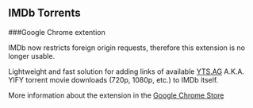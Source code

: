 ## IMDb Torrents
###Google Chrome extention

IMDb now restricts foreign origin requests, therefore this extension is no longer usable.

Lightweight and fast solution for adding links of available [YTS.AG](http://yts.ag/) A.K.A. YIFY torrent movie downloads (720p, 1080p, etc.) to IMDb itself.

More information about the extension in the [Google Chrome Store](https://goo.gl/qMhU3c)
